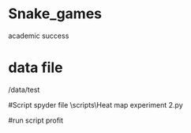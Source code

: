 # Snake_games
 academic success

# data file 
/data/test

#Script spyder file
\scripts\Heat map experiment 2.py

#run script
profit

